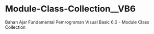 # Module-Class-Collection__VB6
Bahan Ajar Fundamental Pemrograman Visual Basic 6.0 - Module Class Collection
